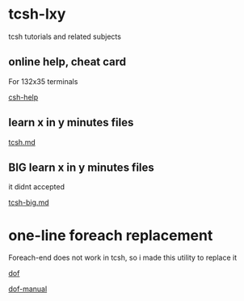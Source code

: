 # tcsh-lxy
tcsh tutorials and related subjects

## online help, cheat card
For 132x35 terminals

[csh-help](https://github.com/nereusx/tcsh-lxy/blob/master/csh-help)

## learn x in y minutes files

[tcsh.md](https://github.com/nereusx/tcsh-lxy/blob/master/tcsh.md)

## BIG learn x in y minutes files
it didnt accepted

[tcsh-big.md](https://github.com/nereusx/tcsh-lxy/blob/master/tcsh-big.md)

# one-line foreach replacement
Foreach-end does not work in tcsh, so i made this utility to replace it

[dof](https://github.com/nereusx/unix-utils/tree/master/dof)

[dof-manual](https://github.com/nereusx/unix-utils/blob/master/dof/dof.pdf)
